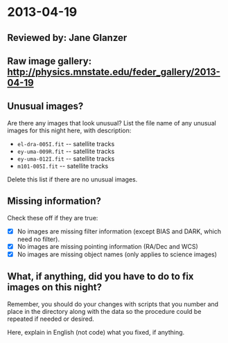 # 2013-04-19

## Reviewed by:   Jane Glanzer

## Raw image gallery: http://physics.mnstate.edu/feder_gallery/2013-04-19

## Unusual images?

Are there any images that look unusual? List the file name of any unusual images for this night here, with description:

+ `el-dra-005I.fit` -- satellite tracks
+ `ey-uma-009R.fit` -- satellite tracks
+ `ey-uma-012I.fit` -- satellite tracks
+ `m101-005I.fit` -- satellite tracks

Delete this list if there are no unusual images.

## Missing information?

Check these off if they are true:

- [x] No images are missing filter information (except BIAS and DARK, which need no filter).
- [x] No images are missing pointing information (RA/Dec and WCS)
- [x] No images are missing object names (only applies to science images)

## What, if anything, did you have to do to fix images on this night?

Remember, you should do your changes with scripts that you number and place in the
directory along with the data so the procedure could be repeated if needed or
desired.

Here, explain in English (not code) what you fixed, if anything.
